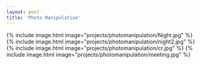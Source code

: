```yaml
---
layout: post
title: 'Photo Manipulation'
---
```



{% include image.html  image="projects/photomanipulation/Night.jpg" %}
{% include image.html image="projects/photomanipulation/night2.jpg" %}
{% include image.html image="projects/photomanipulation/cr.jpg" %}
{% include image.html image="projects/photomanipulation/meeting.jpg" %}
